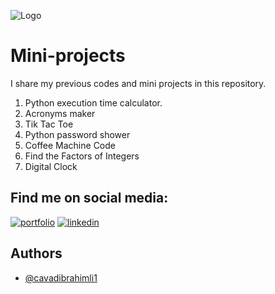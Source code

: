 
![Logo](https://media0.giphy.com/media/qgQUggAC3Pfv687qPC/giphy.gif)

# Mini-projects
I share my previous codes and mini projects in this repository.

1. Python execution time calculator.
2. Acronyms maker
3. Tik Tac Toe
4. Python password shower
5. Coffee Machine Code
6. Find the Factors of Integers
7. Digital Clock







## Find me on social media:
[![portfolio](https://img.shields.io/badge/my_portfolio-000?style=for-the-badge&logo=ko-fi&logoColor=white)](https://linktr.ee/cavadibrahimli/)
[![linkedin](https://img.shields.io/badge/linkedin-0A66C2?style=for-the-badge&logo=linkedin&logoColor=white)](https://www.linkedin.com/cavadibrahimli/)



## Authors

- [@cavadibrahimli1](https://www.github.com/cavadibrahimli1)

